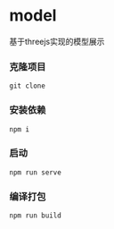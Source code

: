 # model
基于threejs实现的模型展示

### 克隆项目
```
git clone
```

### 安装依赖
```
npm i
```

### 启动
```
npm run serve
```

### 编译打包
```
npm run build
```

